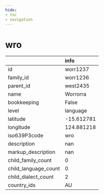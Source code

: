 ```yaml
---
hide:
- toc
- navigation
---
```

# wro
|                      | info       |
|:---------------------|:-----------|
| id                   | worr1237   |
| family_id            | worr1236   |
| parent_id            | west2435   |
| name                 | Worrorra   |
| bookkeeping          | False      |
| level                | language   |
| latitude             | -15.612781 |
| longitude            | 124.881218 |
| iso639P3code         | wro        |
| description          | nan        |
| markup_description   | nan        |
| child_family_count   | 0          |
| child_language_count | 0          |
| child_dialect_count  | 2          |
| country_ids          | AU         |